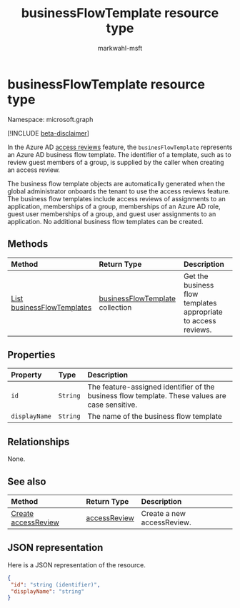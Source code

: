 ﻿---
title: "businessFlowTemplate resource type"
description: "In the Azure AD access reviews feature, the `businesFlowTemplate` represents an Azure AD business flow template. The identifier of a template, such as to review guest members of a group, is supplied by the caller when creating an access review."
localization_priority: Normal
doc_type: resourcePageType
ms.prod: "microsoft-identity-platform"
author: "markwahl-msft"
---

# businessFlowTemplate resource type

Namespace: microsoft.graph

[!INCLUDE [beta-disclaimer](../../includes/beta-disclaimer.md)]

In the Azure AD [access reviews](accessreviews-root.md) feature, the `businesFlowTemplate` represents an Azure AD business flow template. The identifier of a template, such as to review guest members of a group, is supplied by the caller when creating an access review.

The business flow template objects are automatically generated when the global administrator onboards the tenant to use the access reviews feature.  The business flow templates include access reviews of assignments to an application, memberships of a group, memberships of an Azure AD role, guest user memberships of a group, and guest user assignments to an application. No additional business flow templates can be created.

## Methods

| Method                                                            | Return Type                                                | Description                                                    |
| :---------------------------------------------------------------- | :--------------------------------------------------------- | :------------------------------------------------------------- |
| [List businessFlowTemplates](../api/businessflowtemplate-list.md) | [businessFlowTemplate](businessflowtemplate.md) collection | Get the business flow templates appropriate to access reviews. |

## Properties

| Property      | Type     | Description                                                                                     |
| :------------ | :------- | :---------------------------------------------------------------------------------------------- |
| `id`          | `String` | The feature-assigned identifier of the business flow template. These values are case sensitive. |
| `displayName` | `String` | The name of the business flow template                                                          |

## Relationships

None.

## See also

| Method                                               | Return Type                     | Description                |
| :--------------------------------------------------- | :------------------------------ | :------------------------- |
| [Create accessReview](../api/accessreview-create.md) | [accessReview](accessreview.md) | Create a new accessReview. |

## JSON representation

Here is a JSON representation of the resource.

<!-- {
  "blockType": "resource",
  "optionalProperties": [

  ],
  "@odata.type": "microsoft.graph.businessFlowTemplate"
}-->

```json
{
 "id": "string (identifier)",
 "displayName": "string"
}

```

<!--
{
  "type": "#page.annotation",
  "description": "businessFlowTemplate resource",
  "keywords": "",
  "section": "documentation",
  "tocPath": "",
  "suppressions": []
}
-->
